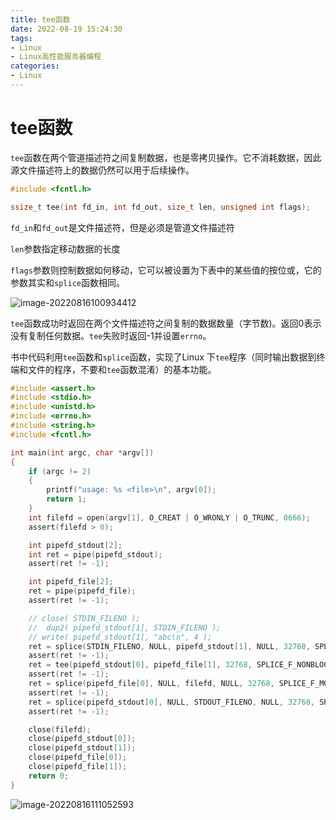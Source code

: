 ```yaml
---
title: tee函数
date: 2022-08-19 15:24:30
tags:
- Linux
- Linux高性能服务器编程
categories:
- Linux
---
```


# tee函数

`tee`函数在两个管道描述符之间复制数据，也是零拷贝操作。它不消耗数据，因此源文件描述符上的数据仍然可以用于后续操作。

```c
#include <fcntl.h>

ssize_t tee(int fd_in, int fd_out, size_t len, unsigned int flags);
```

`fd_in`和`fd_out`是文件描述符，但是必须是管道文件描述符

`len`参数指定移动数据的长度

`flags`参数则控制数据如何移动，它可以被设置为下表中的某些值的按位或，它的参数其实和`splice`函数相同。

![image-20220816100934412](https://cdn.jsdelivr.net/gh/bugcat9/blog-image-bed@main/Linux/image-20220816100934412.png)

`tee`函数成功时返回在两个文件描述符之间复制的数据数量（字节数)。返回0表示没有复制任何数据。`tee`失败时返回-1并设置`errno`。

<!--more-->

书中代码利用`tee`函数和`splice`函数，实现了Linux 下`tee`程序（同时输出数据到终端和文件的程序，不要和`tee`函数混淆）的基本功能。

```c
#include <assert.h>
#include <stdio.h>
#include <unistd.h>
#include <errno.h>
#include <string.h>
#include <fcntl.h>

int main(int argc, char *argv[])
{
	if (argc != 2)
	{
		printf("usage: %s <file>\n", argv[0]);
		return 1;
	}
	int filefd = open(argv[1], O_CREAT | O_WRONLY | O_TRUNC, 0666);
	assert(filefd > 0);

	int pipefd_stdout[2];
	int ret = pipe(pipefd_stdout);
	assert(ret != -1);

	int pipefd_file[2];
	ret = pipe(pipefd_file);
	assert(ret != -1);

	// close( STDIN_FILENO );
	//  dup2( pipefd_stdout[1], STDIN_FILENO );
	// write( pipefd_stdout[1], "abc\n", 4 );
	ret = splice(STDIN_FILENO, NULL, pipefd_stdout[1], NULL, 32768, SPLICE_F_MORE | SPLICE_F_MOVE);
	assert(ret != -1);
	ret = tee(pipefd_stdout[0], pipefd_file[1], 32768, SPLICE_F_NONBLOCK);
	assert(ret != -1);
	ret = splice(pipefd_file[0], NULL, filefd, NULL, 32768, SPLICE_F_MORE | SPLICE_F_MOVE);
	assert(ret != -1);
	ret = splice(pipefd_stdout[0], NULL, STDOUT_FILENO, NULL, 32768, SPLICE_F_MORE | SPLICE_F_MOVE);
	assert(ret != -1);

	close(filefd);
	close(pipefd_stdout[0]);
	close(pipefd_stdout[1]);
	close(pipefd_file[0]);
	close(pipefd_file[1]);
	return 0;
}
```

![image-20220816111052593](https://cdn.jsdelivr.net/gh/bugcat9/blog-image-bed@main/Linux/image-20220816111052593.png)